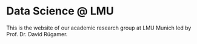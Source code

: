 # Data Science @ LMU

This is the website of our academic research group at LMU Munich led by Prof. Dr. David Rügamer.
